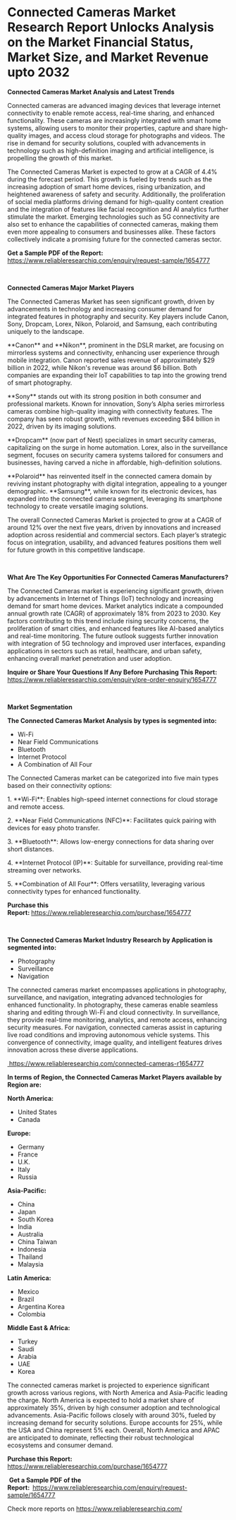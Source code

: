 <p><h1>Connected Cameras Market Research Report Unlocks Analysis on the Market Financial Status, Market Size, and Market Revenue upto 2032</h1></p><p><strong>Connected Cameras Market Analysis and Latest Trends</strong></p>
<p><p>Connected cameras are advanced imaging devices that leverage internet connectivity to enable remote access, real-time sharing, and enhanced functionality. These cameras are increasingly integrated with smart home systems, allowing users to monitor their properties, capture and share high-quality images, and access cloud storage for photographs and videos. The rise in demand for security solutions, coupled with advancements in technology such as high-definition imaging and artificial intelligence, is propelling the growth of this market.</p><p>The Connected Cameras Market is expected to grow at a CAGR of 4.4% during the forecast period. This growth is fueled by trends such as the increasing adoption of smart home devices, rising urbanization, and heightened awareness of safety and security. Additionally, the proliferation of social media platforms driving demand for high-quality content creation and the integration of features like facial recognition and AI analytics further stimulate the market. Emerging technologies such as 5G connectivity are also set to enhance the capabilities of connected cameras, making them even more appealing to consumers and businesses alike. These factors collectively indicate a promising future for the connected cameras sector.</p></p>
<p><strong>Get a Sample PDF of the Report:&nbsp;</strong> <a href="https://www.reliableresearchiq.com/enquiry/request-sample/1654777?utm_campaign=2302&utm_medium=2&utm_source=Github&utm_content=ia&utm_term=07032025&utm_id=connected-cameras">https://www.reliableresearchiq.com/enquiry/request-sample/1654777</a></p>
<p>&nbsp;</p>
<p><strong>Connected Cameras Major Market Players</strong></p>
<p><p>The Connected Cameras Market has seen significant growth, driven by advancements in technology and increasing consumer demand for integrated features in photography and security. Key players include Canon, Sony, Dropcam, Lorex, Nikon, Polaroid, and Samsung, each contributing uniquely to the landscape.</p><p>**Canon** and **Nikon**, prominent in the DSLR market, are focusing on mirrorless systems and connectivity, enhancing user experience through mobile integration. Canon reported sales revenue of approximately $29 billion in 2022, while Nikon's revenue was around $6 billion. Both companies are expanding their IoT capabilities to tap into the growing trend of smart photography.</p><p>**Sony** stands out with its strong position in both consumer and professional markets. Known for innovation, Sony’s Alpha series mirrorless cameras combine high-quality imaging with connectivity features. The company has seen robust growth, with revenues exceeding $84 billion in 2022, driven by its imaging solutions.</p><p>**Dropcam** (now part of Nest) specializes in smart security cameras, capitalizing on the surge in home automation. Lorex, also in the surveillance segment, focuses on security camera systems tailored for consumers and businesses, having carved a niche in affordable, high-definition solutions.</p><p>**Polaroid** has reinvented itself in the connected camera domain by reviving instant photography with digital integration, appealing to a younger demographic. **Samsung**, while known for its electronic devices, has expanded into the connected camera segment, leveraging its smartphone technology to create versatile imaging solutions.</p><p>The overall Connected Cameras Market is projected to grow at a CAGR of around 12% over the next five years, driven by innovations and increased adoption across residential and commercial sectors. Each player’s strategic focus on integration, usability, and advanced features positions them well for future growth in this competitive landscape.</p></p>
<p>&nbsp;</p>
<p><strong>What Are The Key Opportunities For Connected Cameras Manufacturers?</strong></p>
<p><p>The Connected Cameras market is experiencing significant growth, driven by advancements in Internet of Things (IoT) technology and increasing demand for smart home devices. Market analytics indicate a compounded annual growth rate (CAGR) of approximately 18% from 2023 to 2030. Key factors contributing to this trend include rising security concerns, the proliferation of smart cities, and enhanced features like AI-based analytics and real-time monitoring. The future outlook suggests further innovation with integration of 5G technology and improved user interfaces, expanding applications in sectors such as retail, healthcare, and urban safety, enhancing overall market penetration and user adoption.</p></p>
<p><strong>Inquire or Share Your Questions If Any Before Purchasing This Report:</strong> <a href="https://www.reliableresearchiq.com/enquiry/pre-order-enquiry/1654777?utm_campaign=2302&utm_medium=2&utm_source=Github&utm_content=ia&utm_term=07032025&utm_id=connected-cameras">https://www.reliableresearchiq.com/enquiry/pre-order-enquiry/1654777</a></p>
<p>&nbsp;</p>
<p><strong>Market Segmentation</strong></p>
<p><strong>The Connected Cameras Market Analysis by types is segmented into:</strong></p>
<p><ul><li>Wi-Fi</li><li>Near Field Communications</li><li>Bluetooth</li><li>Internet Protocol</li><li>A Combination of All Four</li></ul></p>
<p><p>The Connected Cameras market can be categorized into five main types based on their connectivity options: </p><p>1. **Wi-Fi**: Enables high-speed internet connections for cloud storage and remote access.</p><p>2. **Near Field Communications (NFC)**: Facilitates quick pairing with devices for easy photo transfer.</p><p>3. **Bluetooth**: Allows low-energy connections for data sharing over short distances.</p><p>4. **Internet Protocol (IP)**: Suitable for surveillance, providing real-time streaming over networks.</p><p>5. **Combination of All Four**: Offers versatility, leveraging various connectivity types for enhanced functionality.</p></p>
<p><strong>Purchase this Report:&nbsp;</strong><a href="https://www.reliableresearchiq.com/purchase/1654777?utm_campaign=2302&utm_medium=2&utm_source=Github&utm_content=ia&utm_term=07032025&utm_id=connected-cameras">https://www.reliableresearchiq.com/purchase/1654777</a></p>
<p>&nbsp;</p>
<p><strong>The Connected Cameras Market Industry Research by Application is segmented into:</strong></p>
<p><ul><li>Photography</li><li>Surveillance</li><li>Navigation</li></ul></p>
<p><p>The connected cameras market encompasses applications in photography, surveillance, and navigation, integrating advanced technologies for enhanced functionality. In photography, these cameras enable seamless sharing and editing through Wi-Fi and cloud connectivity. In surveillance, they provide real-time monitoring, analytics, and remote access, enhancing security measures. For navigation, connected cameras assist in capturing live road conditions and improving autonomous vehicle systems. This convergence of connectivity, image quality, and intelligent features drives innovation across these diverse applications.</p></p>
<p><a href="https://www.reliableresearchiq.com/connected-cameras-r1654777?utm_campaign=2302&utm_medium=2&utm_source=Github&utm_content=ia&utm_term=07032025&utm_id=connected-cameras">&nbsp;https://www.reliableresearchiq.com/connected-cameras-r1654777</a></p>
<p><strong>In terms of Region, the Connected Cameras Market Players available by Region are:</strong></p>
<p>
    <p> <strong> North America: </strong>
        <ul>
            <li>United States</li>
            <li>Canada</li>
        </ul>
        </p> 
    <p> <strong> Europe: </strong>
        <ul>
            <li>Germany</li>
            <li>France</li>
            <li>U.K.</li>
            <li>Italy</li>
            <li>Russia</li>
        </ul>
        </p> 
    <p> <strong> Asia-Pacific: </strong>
        <ul>
            <li>China</li>
            <li>Japan</li>
            <li>South Korea</li>
            <li>India</li>
            <li>Australia</li>
            <li>China Taiwan</li>
            <li>Indonesia</li>
            <li>Thailand</li>
            <li>Malaysia</li>
        </ul>
        </p> 
    <p> <strong> Latin America: </strong>
        <ul>
            <li>Mexico</li>
            <li>Brazil</li>
            <li>Argentina Korea</li>
            <li>Colombia</li>
        </ul>
        </p> 
    <p> <strong> Middle East & Africa: </strong>
        <ul>
            <li>Turkey</li>
            <li>Saudi</li>
            <li>Arabia</li>
            <li>UAE</li>
            <li>Korea</li>
        </ul>
    </p>
    </p>
<p><p>The connected cameras market is projected to experience significant growth across various regions, with North America and Asia-Pacific leading the charge. North America is expected to hold a market share of approximately 35%, driven by high consumer adoption and technological advancements. Asia-Pacific follows closely with around 30%, fueled by increasing demand for security solutions. Europe accounts for 25%, while the USA and China represent 5% each. Overall, North America and APAC are anticipated to dominate, reflecting their robust technological ecosystems and consumer demand.</p></p>
<p><strong>Purchase this Report: </strong><a href="https://www.reliableresearchiq.com/purchase/1654777?utm_campaign=2302&utm_medium=2&utm_source=Github&utm_content=ia&utm_term=07032025&utm_id=connected-cameras">https://www.reliableresearchiq.com/purchase/1654777</a></p>
<p>&nbsp;<strong>Get a Sample PDF of the Report:&nbsp;&nbsp;</strong><a href="https://www.reliableresearchiq.com/enquiry/request-sample/1654777?utm_campaign=2302&utm_medium=2&utm_source=Github&utm_content=ia&utm_term=07032025&utm_id=connected-cameras">https://www.reliableresearchiq.com/enquiry/request-sample/1654777</a></p>
<p><strong></strong></p>
<p>Check more reports on <a href="https://www.reliableresearchiq.com/?utm_campaign=2302&utm_medium=2&utm_source=Github&utm_content=ia&utm_term=07032025&utm_id=connected-cameras">https://www.reliableresearchiq.com/</a></p>